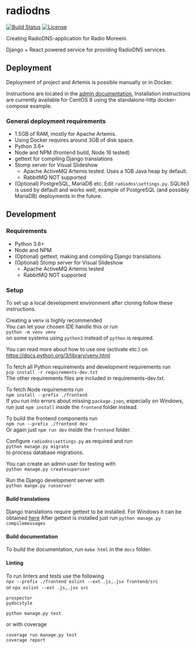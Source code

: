 # radiodns
[![Build Status](https://drone.ltn.fi/api/badges/mervij/radiodns/status.svg)](https://drone.ltn.fi/mervij/radiodns)
[![License](https://img.shields.io/badge/License-Apache%202.0-blue.svg)](https://opensource.org/licenses/Apache-2.0)

Creating RadioDNS-application for Radio Moreeni.

Django + React powered service for providing RadioDNS services.

## Deployment
Deployment of project and Artemis is possible manually or in Docker.

Instructions are located in the [admin documentation.](https://radiodns.ltn.fi/docs/admin/index.html)
Installation instructions are currently available for CentOS 8 using the standalone-http docker-compose example.

### General deployment requirements
- 1.5GB of RAM, mostly for Apache Artemis.
- Using Docker requires around 3GB of disk space.
- Python 3.6+
- Node and NPM (frontend build, Node 16 tested)
- gettext for compiling Django translations
- Stomp server for Visual Slideshow
    - Apache ActiveMQ Artemis tested. Uses a 1GB Java heap by default.
    - RabbitMQ NOT supported
- (Optional) PostgreSQL, MariaDB etc. Edit `radiodns\settings.py`. SQLite3 is used by default and works well, example of PostgreSQL (and possibly MariaDB) deployments in the future.

## Development
### Requirements
- Python 3.6+
- Node and NPM
- (Optional) gettext, making and compiling Django translations
- (Optional) Stomp server for Visual Slideshow
    - Apache ActiveMQ Artemis tested
    - RabbitMQ NOT supported
    

### Setup
To set up a local development environment after cloning follow these instructions.

Creating a venv is highly recommended\
You can let your chosen IDE handle this or run\
`python -m venv venv`\
on some systems using `python3` instead of `python` is required.

You can read more about how to use one (activate etc.) on https://docs.python.org/3/library/venv.html

To fetch all Python requirements and development requirements run\
`pip install -r requirements-dev.txt`\
The other requirements files are included in requirements-dev.txt.

To fetch Node requirements run\
`npm install --prefix ./frontend`\
If you run into errors about missing `package.json`, especially on Windows, run just `npm install` inside the `frontend` folder instead.

To build the frontend components run\
`npm run --prefix ./frontend dev`\
Or again just `npm run dev` inside the `frontend` folder.

Configure `radiodns\settings.py` as required and run\
`python manage.py migrate`\
to process database migrations.

You can create an admin user for testing with\
`python manage.py createsuperuser`

Run the Django development server with\
`python mange.py runserver`

#### Build translations
Django translations require gettext to be installed. For Windows it can be obtained [here](https://mlocati.github.io/articles/gettext-iconv-windows.html)
After gettext is installed just run `python manage.py compilemessages`

#### Build documentation
To build the documentation, run `make html` in the `docs` folder.

#### Linting

To run linters and tests use the following\
`npx --prefix ./frontend eslint --ext .js,.jsx frontend/src`\
or `npx eslint --ext .js,.jsx src`
```
prospector
pydocstyle

python manage.py test
```
or with coverage
```
coverage run manage.py test
coverage report
```
